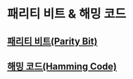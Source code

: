 # 패리티 비트 & 해밍 코드  
  
## [패리티 비트(Parity Bit)](https://velog.io/@octo__/%ED%8C%A8%EB%A6%AC%ED%8B%B0-%EB%B9%84%ED%8A%B8-Parity-Bit) 
## [해밍 코드(Hamming Code)](https://velog.io/@octo__/%ED%95%B4%EB%B0%8D-%EC%BD%94%EB%93%9C-Hamming-Code) 
